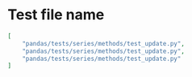# Test file name

```json
[
    "pandas/tests/series/methods/test_update.py",
    "pandas/tests/series/methods/test_update.py",
    "pandas/tests/series/methods/test_update.py"
]
```
